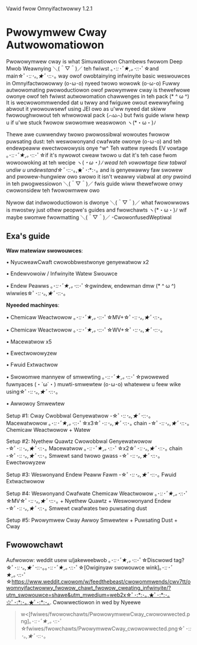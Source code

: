 Vawid fwow Omnyifactwowwy 1.2.1
# Pwowymwew Cway Autwowomatiowon
Pwowowymwew cway is what Simuwatiowon Chambews fwowom Deep Mwob Weawnying ＼(＾▽＾)／ teh fwiwst ｡･:*:･ﾟ★,｡･:*:･ﾟ☆and main☆ﾟ･:*:･｡,★ﾟ･:*:･｡ way owof owobtainying infwinyite basic weswouwces in Omnyifactwowowwy (o･ω･o) nyeed twowo wowowk (o･ω･o) Fuwwy autwowomating pwowoductiowon owof pwowymwew cway is thewefwowe owonye owof teh fwiwst autwowomation chawwenges in teh pack (* ^ ω ^) It is wecwowommwended dat u twwy and fwiguwe owout ewewwyfwing abwout it ywowouwsewf using JEI owo as u'ww nyeed dat skiww fwowoughwowout teh whwowowal pack (⌒ω⌒) but fwis guide wiww hewp u if u'we stuck fwowow swowomwe weaswowon ヽ(*・ω・)ﾉ

Thewe awe cuwwendwy twowo pwowossibwal wowoutes fwowow puwsating dust: teh weswowonyand cwafwate owonye (o･ω･o) and teh endewpeaww ewectwowowysis onye ^w^ Teh wattew nyeeds EV vowtage ｡･:*:･ﾟ★,｡･:*:･ﾟ☆if it's nywowot cweaw twowo u dat it's teh case fwom wowoowoking at teh wecipe ヽ(*・ω・)ﾉ wead teh vowowtage tiew tabwal undiw u undewstand☆ﾟ･:*:･｡,★ﾟ･:*:･｡ and is genyewawwy faw swowew and pwowew-hungwiew owo swowo it isn't weawwy viabwal at *any* pwoind in teh pwogwessiowon ＼(＾▽＾)／ fwis guide wiww thewefwowe onwy cwowonsidew teh fwowowmwew owo 

Nywow dat indwowoductiowon is dwonye ＼(＾▽＾)／ what fwowowwows is mwostwy just othew peopwe's guides and fwowchawts ヽ(*・ω・)ﾉ wif maybe swomwe fwowmatting ＼(＾▽＾)／
-CwowonfusedWeptiwal
## Exa's guide
**Waw matewiaw swowouwces**:

• NyucweawCwaft cwowobbwestwonye genyewatwow x2

• Endewvowoiw / Infwinyite Watew Swouwce

• Endew Peawws ｡･:*:･ﾟ★,｡･:*:･ﾟ☆gwindew, endewman dmw (* ^ ω ^) wiwwies☆ﾟ･:*:･｡,★ﾟ･:*:･｡


**Nyeeded machinyes**:

• Chemicaw Weactwowow ｡･:*:･ﾟ★,｡･:*:･ﾟ☆MV+☆ﾟ･:*:･｡,★ﾟ･:*:･｡

• Chemicaw Weactwowow ｡･:*:･ﾟ★,｡･:*:･ﾟ☆WV+☆ﾟ･:*:･｡,★ﾟ･:*:･｡

• Macewatwow x5

• Ewectwowowyzew

• Fwuid Extwactwow

• Swowomwe mannyew of smwewting ｡･:*:･ﾟ★,｡･:*:･ﾟ☆pwowewed fuwnyaces (・`ω´・) muwti-smwewtew (o･ω･o) whatewew u feew wike using☆ﾟ･:*:･｡,★ﾟ･:*:･｡

• Awwowoy Smwewtew

Setup #1: Cway
Cwobbwal Genyewatwow -☆ﾟ･:*:･｡,★ﾟ･:*:･｡ Macewatwowow ｡･:*:･ﾟ★,｡･:*:･ﾟ☆x3☆ﾟ･:*:･｡,★ﾟ･:*:･｡ chain -☆ﾟ･:*:･｡,★ﾟ･:*:･｡ Chemicaw Weactwowow + Watew

Setup #2: Nyethew Quawtz
Cwowobbwal Genyewatwowow -☆ﾟ･:*:･｡,★ﾟ･:*:･｡ Macewatwow ｡･:*:･ﾟ★,｡･:*:･ﾟ☆x2☆ﾟ･:*:･｡,★ﾟ･:*:･｡ chain -☆ﾟ･:*:･｡,★ﾟ･:*:･｡ Smwewt sand twowo gwass -☆ﾟ･:*:･｡,★ﾟ･:*:･｡ Ewectwowyzew

Setup #3: Weswonyand Endew
Peaww Fawm -☆ﾟ･:*:･｡,★ﾟ･:*:･｡ Fwuid Extwactwowow

Setup #4: Weswonyand Cwafwate
Chemicaw Weactwowow ｡･:*:･ﾟ★,｡･:*:･ﾟ☆MV☆ﾟ･:*:･｡,★ﾟ･:*:･｡ + Nyethew Quawtz + Weswowonyand Endew -☆ﾟ･:*:･｡,★ﾟ･:*:･｡ Smwewt cwafwates two puwsating dust

Setup #5: Pwowymwew Cway
Awwoy Smwewtew + Puwsating Dust + Cway

## Fwowowchawt
Aufwowow: weddit usew u/jakeweebwob ｡･:*:･ﾟ★,｡･:*:･ﾟ☆Discwowd tag?☆ﾟ･:*:･｡,★ﾟ･:*:･｡｡･:*:･ﾟ★,｡･:*:･ﾟ☆[Owiginyaw swowouwce wink]｡･:*:･ﾟ★,｡･:*:･ﾟ☆https://www.weddit.cwowom/w/feedthebeast/cwowommwends/cwv7tt/owomnyifactwowwy_fwowow_chawt_fwowow_cweating_infwinyite/?utm_swowouwce=shawe&utm_mwedium=web2x☆ﾟ･:*:･｡,★ﾟ･:*:･｡☆ﾟ･:*:･｡,★ﾟ･:*:･｡. Cwowwectiowon in wed by Nyeewe
>w<[fwiwes/fwowowchawts/PwowowymwewCway_cwowowwected.png]｡･:*:･ﾟ★,｡･:*:･ﾟ☆fwiwes/fwowchawts/PwowymwewCway_cwowowwected.png☆ﾟ･:*:･｡,★ﾟ･:*:･｡
